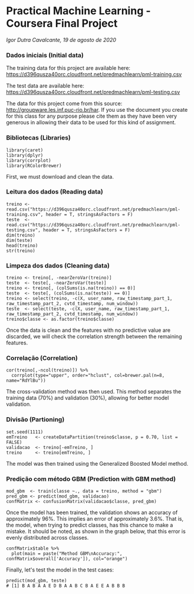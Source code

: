 # Practical Machine Learning - Coursera Final Project

*Igor Dutra Cavalcante, 19 de agosto de 2020*

### Dados iniciais (Initial data)
The training data for this project are available here:
https://d396qusza40orc.cloudfront.net/predmachlearn/pml-training.csv

The test data are available here:
https://d396qusza40orc.cloudfront.net/predmachlearn/pml-testing.csv

The data for this project come from this source: http://groupware.les.inf.puc-rio.br/har. If you use the document you create for this class for any purpose please cite them as they have been very generous in allowing their data to be used for this kind of assignment.

### Bibliotecas (Libraries)
```{r}
library(caret)
library(dplyr)
library(corrplot)
library(RColorBrewer)
```

First, we must download and clean the data.
### Leitura dos dados (Reading data)
```{r}
treino <- read.csv("https://d396qusza40orc.cloudfront.net/predmachlearn/pml-training.csv", header = T, stringsAsFactors = F) 
teste  <- read.csv("https://d396qusza40orc.cloudfront.net/predmachlearn/pml-testing.csv", header = T, stringsAsFactors = F)
dim(treino)
dim(teste)
head(treino)
str(treino)
```

### Limpeza dos dados (Cleaning data)
```{r}
treino <- treino[, -nearZeroVar(treino)]
teste  <- teste[, -nearZeroVar(teste)]
treino <- treino[, (colSums(is.na(treino)) == 0)]
teste  <- teste[, (colSums(is.na(teste)) == 0)]
treino <- select(treino, -c(X, user_name, raw_timestamp_part_1, raw_timestamp_part_2, cvtd_timestamp, num_window))
teste  <- select(teste, -c(X, user_name, raw_timestamp_part_1, raw_timestamp_part_2, cvtd_timestamp, num_window))
treino$classe <- as.factor(treino$classe)
```

Once the data is clean and the features with no predictive value are discarded, we will check the correlation strength between the remaining features.
### Correlação (Correlation)
```{r}
cor(treino[,-ncol(treino)]) %>%
  corrplot(type="upper", order="hclust", col=brewer.pal(n=8, name="RdYlBu"))
```

[id]: https://github.com/igorcav/Practical-Machine-Learning/Correlacao.jpeg  "Correlation"
  
The cross-validation method was then used. This method separates the training data (70%) and validation (30%), allowing for better model validation.
### Divisão (Partioning)
```{r}
set.seed(1111) 
emTreino   <- createDataPartition(treino$classe, p = 0.70, list = FALSE)
validacao  <- treino[-emTreino, ]
treino     <- treino[emTreino, ]
```

The model was then trained using the Generalized Boosted Model method.
### Predição com método GBM (Prediction with GBM method)
```{r}
mod_gbm  <- train(classe ~., data = treino, method = "gbm")
pred_gbm <- predict(mod_gbm, validacao)
confMatrix <- confusionMatrix(validacao$classe, pred_gbm)
```

[id]: https://github.com/igorcav/Practical-Machine-Learning/Acuracia.jpeg  "Accuracy"

Once the model has been trained, the validation shows an accuracy of approximately 96%. This implies an error of approximately 3.6%. That is, the model, when trying to predict classes, has this chance to make a mistake. It should be noted, as shown in the graph below, that this error is evenly distributed across classes.
```{r}
confMatrix$table %>%
  plot(main = paste("Method GBM\nAccuracy:", confMatrix$overall['Accuracy']), col="orange")
```

Finally, let's test the model in the test cases:
```{r}
predict(mod_gbm, teste)
# [1] B A B A A E D B A A B C B A E E A B B B
```
